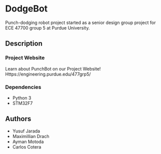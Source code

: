 # DodgeBot

Punch-dodging robot project started as a senior design group project for ECE 47700 group 5 at Purdue University.

## Description

### Project Website

Learn about PunchBot on our Project Website!
Https://engineering.purdue.edu/477grp5/

### Dependencies

* Python 3
* STM32F7

## Authors

* Yusuf Jarada
* Maximillian Drach
* Ayman Motoda
* Carlos Cotera